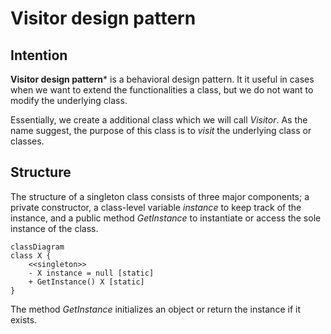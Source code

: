 # Visitor design pattern

## Intention

**Visitor design pattern*** is a behavioral design pattern. It it useful in cases when we want to extend the functionalities a class, but we do not want to modify the underlying class.

Essentially, we create a additional class which we will call *Visitor*. As the name suggest, the purpose of this class is to *visit* the underlying class or classes.

## Structure

The structure of a singleton class consists of three major components; a private constructor, a class-level variable *instance* to keep track of the instance, and a public method *GetInstance* to instantiate or access the sole instance of the class.

```mermaid
classDiagram
class X {
	<<singleton>>
	- X instance = null [static]
	+ GetInstance() X [static]
}
```

The method *GetInstance* initializes an object or return the instance if it exists.